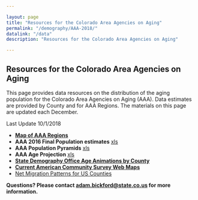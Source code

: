 ```yaml
---

layout: page
title: "Resources for the Colorado Area Agencies on Aging"
permalink: "/demography/AAA-2018/"
datalink: "/data"
description: "Resources for the Colorado Area Agencies on Aging"

---
```


## Resources for the Colorado Area Agencies on Aging

This page provides data resources on the distribution of the aging population for the Colorado Area Agencies on Aging (AAA).  Data estimates are provided by County and for AAA Regions.
The materials on this page are updated each December.   

Last Update 10/1/2018

* **[Map of AAA Regions](https://www.colorado.gov/pacific/sites/default/files/AAA%20Map.pdf)**
* **AAA 2016 Final Population estimates**  [xls](https://drive.google.com/uc?export=download&id=1neJbIrPvzl_sI0nd6XI4FtqWzb0yQlg4)
* **AAA Population Pyramids** [xls](https://drive.google.com/uc?export=download&id=1IS_N7NxTvDJ59kmUpI1Xh112QYUYuNaY)
* **AAA Age Projection** [xls](https://drive.google.com/uc?export=download&id=1a-T0n4OKG0PJ5g0t-Vkh0nbw2_0iBaSX)
* **[State Demography Office Age Animations by County](https://demography.dola.colorado.gov/Age-Animation-Bars/)**
* **[Current American Community Survey Web Maps](https://coloradodemography.github.io/CensusAPI_Map_2016/?lat=39&lng=-104.8&z=9&s=50&v=mhi&sn=jenks&cs=mh1&cl=7)**
* [Net Migration Patterns for US Counties](https://netmigration.wisc.edu/)



**Questions? Please contact [adam.bickford@state.co.us](mailto:adam.bickford@state.co.us) for more information.** 
